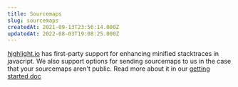 ```yaml
---
title: Sourcemaps
slug: sourcemaps
createdAt: 2021-09-13T23:56:14.000Z
updatedAt: 2022-08-03T19:08:25.000Z
---
```


[highlight.io](https://highlight.io) has first-party support for enhancing minified stacktraces in javacript. We also support options for sending sourcemaps to us in the case that your sourcemaps aren't public. Read more about it in our [getting started doc](../../getting-started/3_client-sdk/7_replay-configuration/sourcemaps.md)
